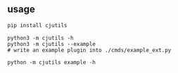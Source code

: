 ## usage

```sh
pip install cjutils
```

```python3
python3 -m cjutils -h
python3 -m cjutils --example
# write an example plugin into ./cmds/example_ext.py

python -m cjutils example -h

```